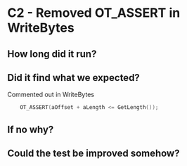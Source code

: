 # C2 - Removed OT_ASSERT in WriteBytes


## How long did it run?

## Did it find what we expected?
Commented out in WriteBytes
```C++
    OT_ASSERT(aOffset + aLength <= GetLength());
```

## If no why?

## Could the test be improved somehow?
